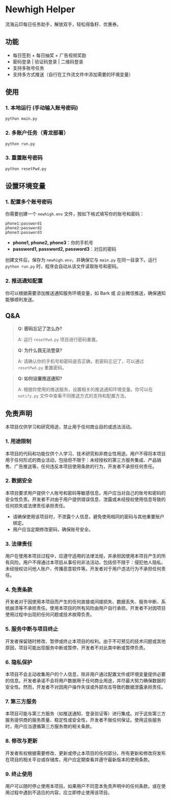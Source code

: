 # Newhigh Helper

流海云印每日任务助手，解放双手，轻松得鱼籽、优惠券。

## 功能

- 每日签到 + 每日抽奖 + 广告视频奖励
- 密码登录 | 验证码登录 | 二维码登录
- 支持多账号任务
- 支持多方式推送（自行在工作流文件中添加需要的环境变量）

## 使用

### 1. 本地运行 (手动输入账号密码)

```bash
python main.py
```

### 2. 多账户任务（青龙部署）

```bash
python run.py
```

### 3. 重置账号密码

```bash
python resetPwd.py
```

## 设置环境变量

### 1. 配置多个账号密码

你需要创建一个 `newhigh.env` 文件，按如下格式填写你的账号和密码：

```
phone1:password1
phone2:password2
phone3:password3
```

- **phone1, phone2, phone3**：你的手机号
- **password1, password2, password3**：对应的密码

创建文件后，保存为 `newhigh.env`，并确保它与 `main.py` 在同一目录下。运行 `python run.py` 时，程序会自动从该文件读取账号和密码。

### 2. 推送通知配置

你可以根据需要添加推送通知服务环境变量，如 Bark 或 企业微信推送，确保通知能够顺利发送。

## Q&A

> **Q: 密码忘记了怎么办?**
>
> A: 运行 `resetPwd.py` 项目进行密码重置。

> **Q: 为什么我无法登录?**
>
> A: 请确认你的手机号和密码是否正确，若密码忘记了，可以通过 `resetPwd.py` 重置密码。

> **Q: 如何设置推送通知?**
>
> A: 根据你使用的推送服务，设置相关的推送通知环境变量。你可以在 `notify.py` 文件中查看不同推送方式的支持和配置方法。


## 免责声明

本项目仅供学习和研究用途，禁止用于任何商业目的或违法活动。

### 1. **用途限制**
本项目的代码和功能仅供个人学习、技术研究和非商业性用途。用户不得将本项目用于任何形式的商业活动，包括但不限于：未经授权的第三方服务集成、产品销售、广告推送等。任何违反本项目使用条款的行为，开发者不承担任何责任。

### 2. **数据安全**
本项目要求用户提供个人账号和密码等敏感信息。用户应当对自己的账号和密码的安全性负责。开发者不对由于用户提供错误信息、泄露或未经授权使用信息导致的任何损失或法律责任承担责任。

- 请确保使用该项目时，不泄露个人信息，避免使用相同的密码与其他重要账户绑定。
- 用户应当定期修改密码，确保账号安全。

### 3. **法律责任**
用户在使用本项目过程中，应遵守适用的法律法规，并承担因使用本项目产生的所有风险。用户不得通过本项目从事任何非法活动，包括但不限于：侵犯他人隐私、未经授权访问他人账户、传播恶意软件等。开发者对于用户违法行为不承担任何责任。

### 4. **免责条款**
开发者对于因使用本项目而产生的任何直接或间接损失、数据丢失、服务中断、系统崩溃等不承担责任。使用本项目的所有风险由用户自行承担。开发者不对因项目使用过程中出现的任何问题或技术故障负责。

### 5. **服务中断与项目终止**
开发者保留随时修改、暂停或终止本项目的权利。由于不可预见的技术问题或其他原因，项目可能出现服务中断或暂停，开发者不对此类中断或暂停负责。

### 6. **隐私保护**
本项目不会主动收集用户的个人信息，除非用户通过配置文件或环境变量提供必要的信息。开发者承诺不会将用户数据用于任何商业用途，并尽最大努力确保数据的安全性。然而，开发者不对因用户操作失误或外部攻击导致的数据泄露承担责任。

### 7. **第三方服务**
本项目可能与第三方服务（如推送通知、登录验证等）进行集成。对于这些第三方服务提供商的服务质量、稳定性或安全性，开发者不做任何保证。使用这些服务时，用户应当遵循第三方服务商的相关条款。

### 8. **修改与更新**
开发者有权根据需要修改、更新或停止本项目的任何部分。所有更新和修改将发布在项目的相关平台或存储库，用户应定期查看并遵守最新版本的使用条款。

### 9. **终止使用**
用户可以随时停止使用本项目。如果用户不同意本免责声明中的任何条款，或在使用过程中遇到不适应的内容，应立即停止使用该项目。